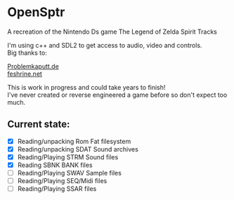 # OpenSptr
A recreation of the Nintendo Ds game The Legend of Zelda Spirit Tracks <br>

I'm using c++ and SDL2 to get access to audio, video and controls. <br>
Big thanks to: <br>

[Problemkaputt.de](https://problemkaputt.de/gbatek.htm) <br>
[feshrine.net](https://www.feshrine.net/hacking/doc/nds-sdat.html) <br>
    

This is work in progress and could take years to finish! <br>
I've never created or reverse engineered a game before so don't expect too much. <br>

## Current state: <br>

- [x] Reading/unpacking Rom Fat filesystem
- [x] Reading/unpacking SDAT Sound archives
- [x] Reading/Playing   STRM Sound files
- [x] Reading           SBNK BANK files
- [ ] Reading/Playing   SWAV Sample files
- [ ] Reading/Playing   SEQ/Midi files
- [ ] Reading/Playing   SSAR files
